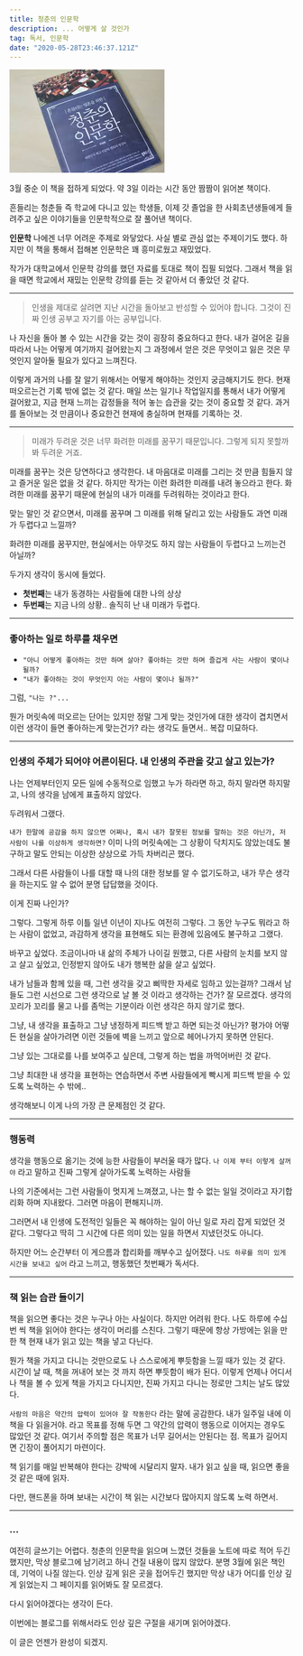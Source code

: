 ```yaml
---
title: 청춘의 인문학
description: ... 어떻게 살 것인가
tag: 독서, 인문학
date: "2020-05-28T23:46:37.121Z"
---
```


![page](./../../assets/package-lock.jpeg "Logo Title Text 1")

3월 중순 이 책을 접하게 되었다. 약 3일 이라는 시간 동안 짬짬이 읽어본 책이다.

흔들리는 청춘들 즉 학교에 다니고 있는 학생들, 이제 갓 졸업을 한 사회초년생들에게 들려주고 싶은 이야기들을 인문학적으로 잘 풀어낸 책이다.

**인문학** 나에겐 너무 어려운 주제로 와닿았다. 사실 별로 관심 없는 주제이기도 했다.
하지만 이 책을 통해서 접해본 인문학은 꽤 흥미로웠고 재밌었다.

작가가 대학교에서 인문학 강의를 했던 자료를 토대로 책이 집필 되었다. 그래서 책을 읽을 때면 학교에서 재밌는 인문학 강의를 듣는 것 같아서 더 좋았던 것 같다.

---

> 인생을 제대로 살려면 지난 시간을 돌아보고 반성할 수 있어야 합니다. 그것이 진짜 인생 공부고 자기를 아는 공부입니다.

나 자신을 돌아 볼 수 있는 시간을 갖는 것이 굉장히 중요하다고 한다.
내가 걸어온 길을 따라서 나는 어떻게 여기까지 걸어왔는지 그 과정에서 얻은 것은 무엇이고 잃은 것은 무엇인지 알아둘 필요가 있다고 느껴진다.

이렇게 과거의 나를 잘 알기 위해서는 어떻게 해야하는 것인지 궁금해지기도 한다.
현재 떠오르는건 기록 밖에 없는 것 같다. 매일 쓰는 일기나 작업일지를 통해서 내가 어떻게 걸어왔고, 지금 현재 느끼는 감정들을 적어 놓는 습관을 갖는 것이 중요할 것 같다.
과거를 돌아보는 것 만큼이나 중요한건 현재에 충실하며 현재를 기록하는 것.

---

> 미래가 두려운 것은 너무 화려한 미래를 꿈꾸기 때문입니다.
> 그렇게 되지 못할까 봐 두려운 거죠.

미래를 꿈꾸는 것은 당연하다고 생각한다. 내 마음대로 미래를 그리는 것 만큼 힘들지 않고 즐거운 일은 없을 것 같다.
하지만 작가는 이런 화려한 미래를 내려 놓으라고 한다. 화려한 미래를 꿈꾸기 때문에 현실의 내가 미래를 두려워하는 것이라고 한다.

맞는 말인 것 같으면서, 미래를 꿈꾸며 그 미래를 위해 달리고 있는 사람들도 과연 미래가 두렵다고 느낄까?

화려한 미래를 꿈꾸지만, 현실에서는 아무것도 하지 않는 사람들이 두렵다고 느끼는건 아닐까?

두가지 생각이 동시에 들었다.

- **첫번째**는 내가 동경하는 사람들에 대한 나의 상상
- **두번째**는 지금 나의 상황.. 솔직히 난 내 미래가 두렵다.

---

### 좋아하는 일로 하루를 채우면

- `"아니 어떻게 좋아하는 것만 하며 살아? 좋아하는 것만 하며 즐겁게 사는 사람이 몇이나 될까?`
- `"내가 좋아하는 것이 무엇인지 아는 사람이 몇이나 될까?"`

그럼, `"나는 ?"...`

뭔가 머릿속에 떠오르는 단어는 있지만 정말 그게 맞는 것인가에 대한 생각이 겹치면서 이런 생각이 들면 좋아하는게 맞는건가? 라는 생각도 들면서.. 복잡 미묘하다.

---

### 인생의 주체가 되어야 어른이된다. 내 인생의 주관을 갖고 살고 있는가?

나는 언제부터인지 모든 일에 수동적으로 임했고 누가 하라면 하고, 하지 말라면 하지말고, 나의 생각을 남에게 표출하지 않았다.

두려워서 그랬다.

`내가 한말에 공감을 하지 않으면 어쩌나, 혹시 내가 잘못된 정보를 말하는 것은 아닌가, 저 사람이 나를 이상하게 생각하면?`
이미 나의 머릿속에는 그 상황이 닥치지도 않았는데도 불구하고 말도 안되는 이상한 상상으로 가득 차버리곤 했다.

그래서 다른 사람들이 나를 대할 때 나의 대한 정보를 알 수 없기도하고, 내가 무슨 생각을 하는지도 알 수 없어 분명 답답했을 것이다.

이게 진짜 나인가?

그렇다. 그렇게 하루 이틀 일년 이년이 지나도 여전히 그렇다. 그 동안 누구도 뭐라고 하는 사람이 없었고, 과감하게 생각을 표현해도 되는 환경에 있음에도 불구하고 그랬다.

바꾸고 싶었다. 조금이나마 내 삶의 주체가 나이길 원했고, 다른 사람의 눈치를 보지 않고 살고 싶었고, 인정받지 않아도 내가 행복한 삶을 살고 싶었다.

내가 남들과 함께 있을 때, 그런 생각을 갖고 삐딱한 자세로 임하고 있는걸까? 그래서 남들도 그런 시선으로 그런 생각으로 날 볼 것 이라고 생각하는 건가?
잘 모르겠다. 생각의 꼬리가 꼬리를 물고 나를 좀먹는 기분이라 이런 생각은 하지 않기로 했다.

그냥, 내 생각을 표출하고 그냥 냉정하게 피드백 받고 하면 되는것 아닌가? 평가야 어떻든 현실을 살아가려면 이런 것들에 벽을 느끼고 앞으로 헤어나가지 못하면 안된다.

그냥 있는 그대로를 나를 보여주고 싶은데, 그렇게 하는 법을 까먹어버린 것 같다.

그냥 최대한 내 생각을 표현하는 연습하면서 주변 사람들에게 빡시게 피드백 받을 수 있도록 노력하는 수 밖에..

생각해보니 이게 나의 가장 큰 문제점인 것 같다.

---

### 행동력

생각을 행동으로 옮기는 것에 능한 사람들이 부러울 때가 많다. `나 이제 부터 이렇게 살꺼야` 라고 말하고 진짜 그렇게 살아가도록 노력하는 사람들

나의 기준에서는 그런 사람들이 멋지게 느껴졌고, 나는 할 수 없는 일일 것이라고 자기합리화 하며 지내왔다. 그러면 마음이 편해지니까.

그러면서 내 인생에 도전적인 일들은 꼭 해야하는 일이 아닌 일로 자리 잡게 되었던 것 같다.
그렇다고 딱히 그 시간에 다른 의미 있는 일을 하면서 지냈던것도 아니다.

하지만 어느 순간부터 이 게으름과 합리화를 깨부수고 싶어졌다. `나도 하루를 의미 있게 시간을 보내고 싶어` 라고 느끼고, 행동했던 첫번째가 독서다.

---

### 책 읽는 습관 들이기

책을 읽으면 좋다는 것은 누구나 아는 사실이다. 하지만 어려워 한다. 나도 하루에 수십번 씩 책을 읽어야 한다는 생각이 머리를 스친다.
그렇기 때문에 항상 가방에는 읽을 만한 책 현재 내가 읽고 있는 책을 넣고 다닌다.

뭔가 책을 가지고 다니는 것만으로도 나 스스로에게 뿌듯함을 느낄 때가 있는 것 같다. 시간이 날 때, 책을 꺼내어 보는 것 까지 하면 뿌듯함이 배가 된다.
이렇게 언제나 어디서나 책을 볼 수 있게 책을 가지고 다니지만, 진짜 가지고 다니는 정로만 그치는 날도 많았다.

`사람의 마음은 약간의 압력이 있어야 잘 작동한다` 라는 말에 공감한다. 내가 일주일 내에 이 책을 다 읽을거야. 라고 목표를 정해 두면 그 약간의 압력이 행동으로 이어지는 경우도 많았던 것 같다. 여기서 주의할 점은 목표가 너무 길어서는 안된다는 점. 목표가 길어지면 긴장이 풀어지기 마련이다.

책 읽기를 매일 반복해야 한다는 강박에 시달리지 말자. 내가 읽고 싶을 때, 읽으면 좋을 것 같은 때에 읽자.

다만, 핸드폰을 하며 보내는 시간이 책 읽는 시간보다 많아지지 않도록 노력 하면서.

---

### ...

여전히 글쓰기는 어렵다. 청춘의 인문학을 읽으며 느꼈던 것들을 노트에 따로 적어 두긴 했지만, 막상 블로그에 남기려고 하니 건질 내용이 많지 않았다.
분명 3월에 읽은 책인데, 기억이 나질 않는다. 인상 깊게 읽은 곳을 접어두긴 했지만 막상 내가 어디를 인상 깊게 읽었는지 그 페이지를 읽어봐도 잘 모르겠다.

다시 읽어야겠다는 생각이 든다.

이번에는 블로그를 위해서라도 인상 깊은 구절을 새기며 읽어야겠다.


이 글은 언젠가 완성이 되겠지.